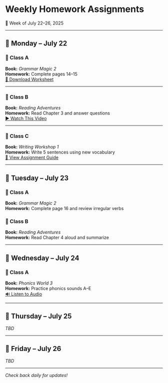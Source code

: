 # Weekly Homework Assignments  
📅 Week of July 22–26, 2025

---

## 📘 Monday – July 22

### 🔹 Class A  
**Book:** *Grammar Magic 2*  
**Homework:** Complete pages 14–15  
[📄 Download Worksheet](https://example.com/file1.pdf)

---

### 🔹 Class B  
**Book:** *Reading Adventures*  
**Homework:** Read Chapter 3 and answer questions  
[▶️ Watch This Video](https://example.com/video1)

---

### 🔹 Class C  
**Book:** *Writing Workshop 1*  
**Homework:** Write 5 sentences using new vocabulary  
[📝 View Assignment Guide](https://example.com/guide.pdf)

---

## 📘 Tuesday – July 23

### 🔹 Class A  
**Book:** *Grammar Magic 2*  
**Homework:** Complete page 16 and review irregular verbs

### 🔹 Class B  
**Book:** *Reading Adventures*  
**Homework:** Read Chapter 4 aloud and summarize

---

## 📘 Wednesday – July 24

### 🔹 Class A  
**Book:** *Phonics World 3*  
**Homework:** Practice phonics sounds A–E  
[🔊 Listen to Audio](https://example.com/audio.mp3)

---

## 📘 Thursday – July 25

_TBD_

---

## 📘 Friday – July 26

_TBD_

---

*Check back daily for updates!*
